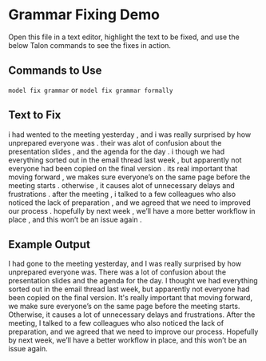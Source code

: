 # Grammar Fixing Demo

Open this file in a text editor, highlight the text to be fixed, and use the below Talon commands to see the fixes in action.

## Commands to Use

`model fix grammar` or `model fix grammar formally`


## Text to Fix

i had wented to the meeting yesterday , and i was really surprised by how unprepared everyone was . their was alot of confusion about the presentation slides , and the agenda for the day . i though we had everything sorted out in the email thread last week , but apparently not everyone had been copied on the final version . its real important that moving forward , we makes sure everyone’s on the same page before the meeting starts . otherwise , it causes alot of unnecessary delays and frustrations . after the meeting , i talked to a few colleagues who also noticed the lack of preparation , and we agreed that we need to improved our process . hopefully by next week , we’ll have a more better workflow in place , and this won’t be an issue again .

## Example Output

I had gone to the meeting yesterday, and I was really surprised by how unprepared everyone was. There was a lot of confusion about the presentation slides and the agenda for the day. I thought we had everything sorted out in the email thread last week, but apparently not everyone had been copied on the final version. It's really important that moving forward, we make sure everyone’s on the same page before the meeting starts. Otherwise, it causes a lot of unnecessary delays and frustrations. After the meeting, I talked to a few colleagues who also noticed the lack of preparation, and we agreed that we need to improve our process. Hopefully by next week, we’ll have a better workflow in place, and this won’t be an issue again.

